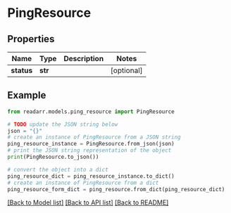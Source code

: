 # PingResource


## Properties

Name | Type | Description | Notes
------------ | ------------- | ------------- | -------------
**status** | **str** |  | [optional] 

## Example

```python
from readarr.models.ping_resource import PingResource

# TODO update the JSON string below
json = "{}"
# create an instance of PingResource from a JSON string
ping_resource_instance = PingResource.from_json(json)
# print the JSON string representation of the object
print(PingResource.to_json())

# convert the object into a dict
ping_resource_dict = ping_resource_instance.to_dict()
# create an instance of PingResource from a dict
ping_resource_form_dict = ping_resource.from_dict(ping_resource_dict)
```
[[Back to Model list]](../README.md#documentation-for-models) [[Back to API list]](../README.md#documentation-for-api-endpoints) [[Back to README]](../README.md)


